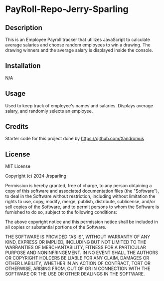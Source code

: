 # PayRoll-Repo-Jerry-Sparling

## Description

This is an Employee Payroll tracker that utilizes JavaScript to calculate average salaries and choose random employees to win a drawing. The drawing winners and the average salary is displayed inside the console. 

## Installation

N/A

## Usage

Used to keep track of employee's names and salaries. Displays average salary, and randomly selects an employee.

## Credits

Starter code for this project done by https://github.com/Xandromus 

## License

MIT License

Copyright (c) 2024 Jrsparling

Permission is hereby granted, free of charge, to any person obtaining a copy
of this software and associated documentation files (the "Software"), to deal
in the Software without restriction, including without limitation the rights
to use, copy, modify, merge, publish, distribute, sublicense, and/or sell
copies of the Software, and to permit persons to whom the Software is
furnished to do so, subject to the following conditions:

The above copyright notice and this permission notice shall be included in all
copies or substantial portions of the Software.

THE SOFTWARE IS PROVIDED "AS IS", WITHOUT WARRANTY OF ANY KIND, EXPRESS OR
IMPLIED, INCLUDING BUT NOT LIMITED TO THE WARRANTIES OF MERCHANTABILITY,
FITNESS FOR A PARTICULAR PURPOSE AND NONINFRINGEMENT. IN NO EVENT SHALL THE
AUTHORS OR COPYRIGHT HOLDERS BE LIABLE FOR ANY CLAIM, DAMAGES OR OTHER
LIABILITY, WHETHER IN AN ACTION OF CONTRACT, TORT OR OTHERWISE, ARISING FROM,
OUT OF OR IN CONNECTION WITH THE SOFTWARE OR THE USE OR OTHER DEALINGS IN THE
SOFTWARE.
